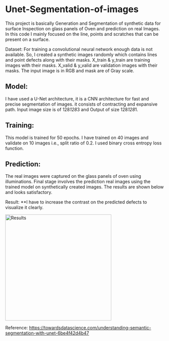 # Unet-Segmentation-of-images
This project is basically Generation and Segmentation of synthetic data for surface Inspection on glass panels of Oven and prediction on real Images. In this code I mainly focused on the line, points and scratches that can be present on a surface. 

Dataset:
For training a convolutional neural network enough data is not available. So, I created a synthetic images randomly which contains lines and point defects along with their masks.
X_train & y_train are training images with their masks.
X_valid & y_valid are validation images with their masks.
The input image is in RGB and mask are of Gray scale. 

## Model:
I have used a U-Net architecture, it is a CNN architecture for fast and precise segmentation of images. it consists of contracting and expansive path. Input image size is of 128*128*3 and Output of size 128*128*1.

## Training:
This model is trained for 50 epochs. I have trained on 40 images and validate on 10 images i.e., split ratio of 0.2. I used binary cross entropy loss function.

## Prediction:
The real images were captured on the glass panels of oven using illuminations. Final stage involves the prediction real images using the trained model on synthetically created images. The results are shown below and looks satisfactory. 

Result:
**I have to increase the contrast on the predicted defects to visualize it clearly.

<img width="336" alt="Results" src="https://user-images.githubusercontent.com/77510506/106403435-067c9300-642f-11eb-89b3-9e08d83e3e25.PNG">


Reference:
https://towardsdatascience.com/understanding-semantic-segmentation-with-unet-6be4f42d4b47
